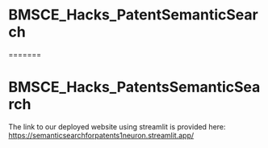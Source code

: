 
# BMSCE_Hacks_PatentSemanticSearch
=======
# BMSCE_Hacks_PatentsSemanticSearch

The link to our deployed website using streamlit is provided here: 
<a>https://semanticsearchforpatents1neuron.streamlit.app/</a>